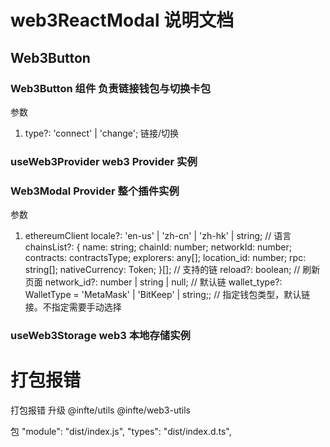 # web3ReactModal 说明文档

## Web3Button

### Web3Button 组件 负责链接钱包与切换卡包

参数

1. type?: 'connect' | 'change'; 链接/切换

### useWeb3Provider web3 Provider 实例

### Web3Modal Provider 整个插件实例

参数

1. ethereumClient
   locale?: 'en-us' | 'zh-cn' | 'zh-hk' | string; // 语言
   chainsList?: {
   name: string;
   chainId: number;
   networkId: number;
   contracts: contractsType;
   explorers: any[];
   location_id: number;
   rpc: string[];
   nativeCurrency: Token;
   }[]; // 支持的链
   reload?: boolean; // 刷新页面
   network_id?: number | string | null; // 默认链
   wallet_type?: WalletType = 'MetaMask' | 'BitKeep' | string;; // 指定钱包类型，默认链接。不指定需要手动选择

### useWeb3Storage web3 本地存储实例

# 打包报错

打包报错 升级 @infte/utils @infte/web3-utils

包
"module": "dist/index.js",
"types": "dist/index.d.ts",
